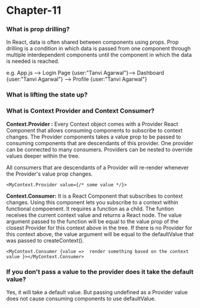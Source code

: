 # Chapter-11

### What is prop drilling?
In React, data is often shared between components using props. Prop drilling is a condition in which data is passed from one component through multiple interdependent components until the component in which the data is needed is reached.

e.g. App.js --> Login Page {user:"Tanvi Agarwal"}--> Dashboard {user:"Tanvi Agarwal"} --> Profile {user:"Tanvi Agarwal"}

### What is lifting the state up?


### What is Context Provider and Context Consumer?

**Context.Provider :** Every Context object comes with a Provider React Component that allows consuming components to subscribe to context changes.
The Provider components takes a value prop to be passed to consuming components that are descendants of this provider. One provider can be connected to many consumers. Providers can be nested to override values deeper within the tree.

All consumers that are descendants of a Provider will re-render whenever the Provider's value prop changes.

```<MyContext.Provider value={/* some value */}>```

**Context.Consumer:** It is a React Component that subscribes to context changes. Using this component lets you subscribe to a context within functional compoenent.
It requires a function as a child. The funtion receives the current context value and returns a React node. The value argument passed to the function will be equal to the value prop of the closest Provider for this context above in the tree. If there is no Provider for this context above, the value argument will be equal to the defaultValue that was passed to createContext().

``` 
<MyContext.Consumer {value =>  render something based on the context value }></MyContext.Consumer> 
```

### If you don't pass a value to the provider does it take the default value?
Yes, it will take a default value.
But passing undefined as a Provider value does not cause consuming components to use defaultValue.



